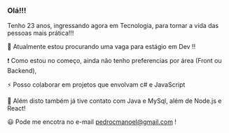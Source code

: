 ### Olá!!!
Tenho 23 anos, ingressando agora em Tecnologia, para tornar a vida das pessoas mais prática!!!

:mag_right: Atualmente estou procurando uma vaga para estágio em Dev !!

:exclamation: Como estou no começo, ainda não tenho preferencias por área (Front ou Backend), 


:zap: Posso colaborar em projetos que envolvam c# e JavaScript

:eyes: Além disto também já tive contato com Java e MySql, além de Node.js e React!

:smiley: Pode me encotra no e-mail pedrocmanoel@gmail.com !

